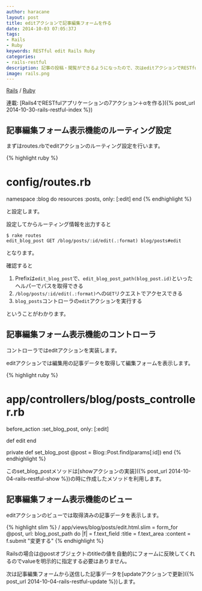 ```yaml
---
author: haracane
layout: post
title: editアクションで記事編集フォームを作る
date: 2014-10-03 07:05:37J
tags:
- Rails
- Ruby
keywords: RESTful edit Rails Ruby
categories:
- rails-restful
description: 記事の投稿・閲覧ができるようになったので、次はeditアクションでRESTfulな記事編集フォーム表示を行います。
image: rails.png
---
```

<!-- tag_links -->
[Rails](/tags/rails/) / [Ruby](/tags/ruby/)

<!-- category_links -->
連載: [Rails4でRESTfulアプリケーションの7アクション＋αを作る]({% post_url 2014-10-30-rails-restful-index %})

<!-- content -->
## 記事編集フォーム表示機能のルーティング設定

まずはroutes.rbでeditアクションのルーティング設定を行います。

{% highlight ruby %}
# config/routes.rb
namespace :blog do
  resources :posts, only: [:edit]
end
{% endhighlight %}

と設定します。

設定してからルーティング情報を出力すると

    $ rake routes
    edit_blog_post GET /blog/posts/:id/edit(.:format) blog/posts#edit

となります。

確認すると

1. Prefixは`edit_blog_post`で、`edit_blog_post_path(blog_post.id)`といったヘルパーでパスを取得できる
2. `/blog/posts/:id/edit(.:format)`への`GET`リクエストでアクセスできる
3. `blog_posts`コントローラの`edit`アクションを実行する

ということがわかります。

## 記事編集フォーム表示機能のコントローラ

コントローラではeditアクションを実装します。

editアクションでは編集用の記事データを取得して編集フォームを表示します。

{% highlight ruby %}
# app/controllers/blog/posts_controller.rb
before_action :set_blog_post, only: [:edit]

def edit
end

private
  def set_blog_post
    @post = Blog::Post.find(params[:id])
  end
{% endhighlight %}

このset_blog_postメソッドは[showアクションの実装]({% post_url 2014-10-04-rails-restful-show %})の時に作成したメソッドを利用します。

## 記事編集フォーム表示機能のビュー

editアクションのビューでは取得済みの記事データを表示します。

{% highlight slim %}
/ app/views/blog/posts/edit.html.slim
= form_for @post, url: blog_post_path do |f|
  = f.text_field :title
  = f.text_area :content
  = f.submit "変更する"
{% endhighlight %}

Railsの場合は@postオブジェクトのtitleの値を自動的にフォームに反映してくれるのでvalueを明示的に指定する必要はありません。

次は記事編集フォームから送信した記事データを[updateアクションで更新]({% post_url 2014-10-04-rails-restful-update %})します。
